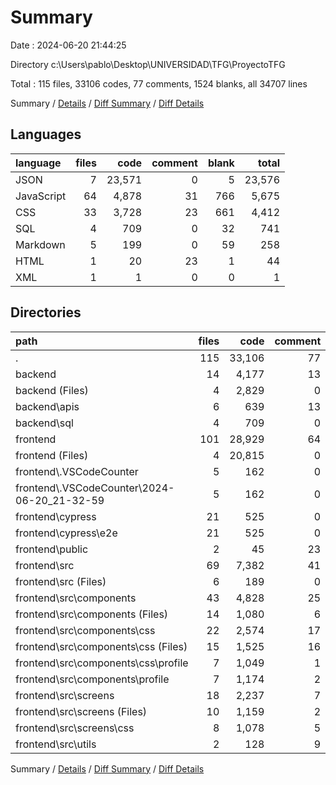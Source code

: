 # Summary

Date : 2024-06-20 21:44:25

Directory c:\\Users\\pablo\\Desktop\\UNIVERSIDAD\\TFG\\ProyectoTFG

Total : 115 files,  33106 codes, 77 comments, 1524 blanks, all 34707 lines

Summary / [Details](details.md) / [Diff Summary](diff.md) / [Diff Details](diff-details.md)

## Languages
| language | files | code | comment | blank | total |
| :--- | ---: | ---: | ---: | ---: | ---: |
| JSON | 7 | 23,571 | 0 | 5 | 23,576 |
| JavaScript | 64 | 4,878 | 31 | 766 | 5,675 |
| CSS | 33 | 3,728 | 23 | 661 | 4,412 |
| SQL | 4 | 709 | 0 | 32 | 741 |
| Markdown | 5 | 199 | 0 | 59 | 258 |
| HTML | 1 | 20 | 23 | 1 | 44 |
| XML | 1 | 1 | 0 | 0 | 1 |

## Directories
| path | files | code | comment | blank | total |
| :--- | ---: | ---: | ---: | ---: | ---: |
| . | 115 | 33,106 | 77 | 1,524 | 34,707 |
| backend | 14 | 4,177 | 13 | 125 | 4,315 |
| backend (Files) | 4 | 2,829 | 0 | 15 | 2,844 |
| backend\\apis | 6 | 639 | 13 | 78 | 730 |
| backend\\sql | 4 | 709 | 0 | 32 | 741 |
| frontend | 101 | 28,929 | 64 | 1,399 | 30,392 |
| frontend (Files) | 4 | 20,815 | 0 | 37 | 20,852 |
| frontend\\.VSCodeCounter | 5 | 162 | 0 | 26 | 188 |
| frontend\\.VSCodeCounter\\2024-06-20_21-32-59 | 5 | 162 | 0 | 26 | 188 |
| frontend\\cypress | 21 | 525 | 0 | 302 | 827 |
| frontend\\cypress\\e2e | 21 | 525 | 0 | 302 | 827 |
| frontend\\public | 2 | 45 | 23 | 2 | 70 |
| frontend\\src | 69 | 7,382 | 41 | 1,032 | 8,455 |
| frontend\\src (Files) | 6 | 189 | 0 | 25 | 214 |
| frontend\\src\\components | 43 | 4,828 | 25 | 691 | 5,544 |
| frontend\\src\\components (Files) | 14 | 1,080 | 6 | 131 | 1,217 |
| frontend\\src\\components\\css | 22 | 2,574 | 17 | 464 | 3,055 |
| frontend\\src\\components\\css (Files) | 15 | 1,525 | 16 | 266 | 1,807 |
| frontend\\src\\components\\css\\profile | 7 | 1,049 | 1 | 198 | 1,248 |
| frontend\\src\\components\\profile | 7 | 1,174 | 2 | 96 | 1,272 |
| frontend\\src\\screens | 18 | 2,237 | 7 | 292 | 2,536 |
| frontend\\src\\screens (Files) | 10 | 1,159 | 2 | 109 | 1,270 |
| frontend\\src\\screens\\css | 8 | 1,078 | 5 | 183 | 1,266 |
| frontend\\src\\utils | 2 | 128 | 9 | 24 | 161 |

Summary / [Details](details.md) / [Diff Summary](diff.md) / [Diff Details](diff-details.md)